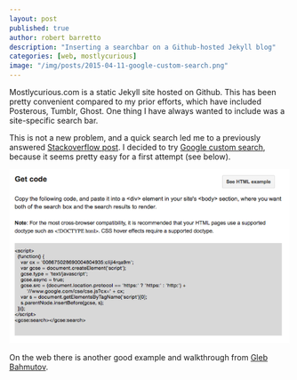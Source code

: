 ```yaml
---
layout: post
published: true
author: robert barretto
description: "Inserting a searchbar on a Github-hosted Jekyll blog"
categories: [web, mostlycurious]
image: "/img/posts/2015-04-11-google-custom-search.png"
---
```


Mostlycurious.com is a static Jekyll site hosted on Github.  This has been pretty convenient compared to my prior efforts, which have included Posterous, Tumblr, Ghost. One thing I have always wanted to include was a site-specific search bar.

This is not a new problem, and a quick search led me to a previously answered [Stackoverflow post](http://stackoverflow.com/questions/10131541/how-can-i-add-a-site-search-feature-to-a-jekyll-blog). I decided to try [Google custom search](https://cse.google.com/), because it seems pretty easy for a first attempt (see below).

![Output script](/img/posts/2015-04-11-google-custom-search.png)

On the web there is another good example and walkthrough from [Gleb Bahmutov](http://bahmutov.calepin.co/search-across-my-blog-posts-and-github-projects.html).
